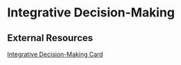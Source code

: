 # Integrative Decision-Making

## External Resources

[Integrative Decision-Making Card](https://static1.squarespace.com/static/5d1239a79c02150001db74d4/t/5d262d3962eaca0001028217/1562783033495/Governance-Card_5.5x8-V.021319.pdf)
